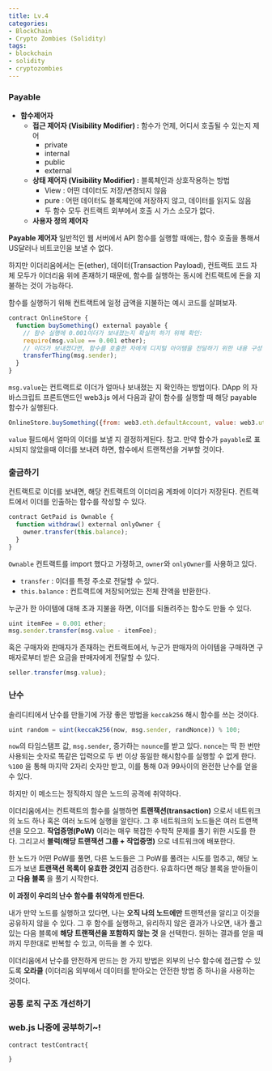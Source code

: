 ```yaml
---
title: Lv.4
categories:
- BlockChain
- Crypto Zombies (Solidity)
tags:
- blockchain
- solidity
- cryptozombies
---
```

### Payable
* **함수제어자**
  * **접근 제어자 (Visibility Modifier) :** 함수가 언제, 어디서 호출될 수 있는지 제어
    * private
    * internal
    * public
    * external
  * **상태 제어자 (Visibility Modifier) :** 블록체인과 상호작용하는 방법
    * View : 어떤 데이터도 저장/변경되지 않음
    * pure : 어떤 데이터도 블록체인에 저장하지 않고, 데이터를 읽지도 않음
    * 두 함수 모두 컨트랙트 외부에서 호출 시 가스 소모가 없다.
  * **사용자 정의 제어자**

**Payable 제어자**
일반적인 웹 서버에서 API 함수를 실행할 때에는, 함수 호출을 통해서 US달러나 비트코인을 보낼 수 없다.

하지만 이더리움에서는 돈(ether), 데이터(Transaction Payload), 컨트랙트 코드 자체 모두가 이더리움 위에 존재하기 때문에, 함수를 실행하는 동시에 컨트랙트에 돈을 지불하는 것이 가능하다.

함수를 실행하기 위해 컨트랙트에 일정 금액을 지불하는 예시 코드를 살펴보자.
``` javascript payable 예시코
contract OnlineStore {
  function buySomething() external payable {
    // 함수 실행에 0.001이더가 보내졌는지 확실히 하기 위해 확인:
    require(msg.value == 0.001 ether);
    // 이더가 보내졌다면, 함수를 호출한 자에게 디지털 아이템을 전달하기 위한 내용 구성
    transferThing(msg.sender);
  }
}
```
`msg.value`는 컨트랙트로 이더가 얼마나 보내졌는 지 확인하는 방법이다.
DApp 의 자바스크립트 프론트앤드인 web3.js 에서 다음과 같이 함수를 실행할 때 해당 payable 함수가 실행된다.
``` javascript
OnlineStore.buySomething({from: web3.eth.defaultAccount, value: web3.utils.toWei(0.001)})
```
`value` 필드에서 얼마의 이더를 보낼 지 결정하게된다.
참고.
만약 함수가 `payable`로 표시되지 않았을때 이더를 보내려 하면, 함수에서 트랜잭션을 거부할 것이다.

### 출금하기
컨트랙트로 이더를 보내면, 해당 컨트랙트의 이더리움 계좌에 이더가 저장된다. 컨트랙트에서 이더를 인출하는 함수를 작성할 수 있다.
```javascript
contract GetPaid is Ownable {
  function withdraw() external onlyOwner {
    owner.transfer(this.balance);
  }
}
```
`Ownable` 컨트랙트를 import 했다고 가정하고, `owner`와 `onlyOwner`를 사용하고 있다.
* `transfer` : 이더를 특정 주소로 전달할 수 있다.
* `this.balance` : 컨트랙트에 저장되어있는 전체 잔액을 반환한다.

누군가 한 아이템에 대해 초과 지불을 하면, 이더를 되돌려주는 함수도 만들 수 있다.
```javascript
uint itemFee = 0.001 ether;
msg.sender.transfer(msg.value - itemFee);
```

혹은 구매자와 판매자가 존재하는 컨트랙트에서, 누군가 판매자의 아이템을 구매하면 구매자로부터 받은 요금을 판매자에게 전달할 수 있다.
```javascript
seller.transfer(msg.value);
```

### 난수
솔리디티에서 난수를 만들기에 가장 좋은 방법을 `keccak256` 해시 함수를 쓰는 것이다.
``` javascript
uint random = uint(keccak256(now, msg.sender, randNonce)) % 100;
```
`now`의 타임스탬프 값, `msg.sender`, 증가하는 `nounce`를 받고 있다. `nonce`는 딱 한 번만 사용되는 숫자로 똑같은 입력으로 두 번 이상 동일한 해시함수를 실행할 수 없게 한다. `%100` 을 통해 마지막 2자리 숫자만 받고, 이를 통해 0과 99사이의 완전한 난수를 얻을 수 있다.

하지만 이 메소드는 정직하지 않은 노드의 공격에 취약하다.

이더리움에서는 컨트랙트의 함수를 실행하면 **트랜잭션(transaction)** 으로서 네트워크의 노드 하나 혹은 여러 노드에 실행을 알린다. 그 후 네트워크의 노드들은 여러 트랜잭션을 모으고. **작업증명(PoW)** 이라는 매우 복잡한 수학적 문제를 풀기 위한 시도를 한다. 그리고서 **블럭(해당 트랜잭션 그룹 + 작업증명)** 으로 네트워크에 배포한다.

한 노드가 어떤 PoW를 풀면, 다른 노드들은 그 PoW를 풀려는 시도를 멈추고, 해당 노드가 보낸 **트랜잭션 목록이 유효한 것인지** 검증한다. 유효하다면 해당 블록을 받아들이고 **다음 블록** 을 풀기 시작한다.

**이 과정이 우리의 난수 함수를 취약하게 만든다.**

내가 만약 노드를 실행하고 있다면, 나는 **오직 나의 노드에만** 트랜잭션을 알리고 이것을 공유하지 않을 수 있다. 그 후 함수를 실행하고, 유리하지 않은 결과가 나오면, 내가 풀고 있는 다음 블록에 **해당 트랜잭션을 포함하지 않는 것** 을 선택한다. 원하는 결과를 얻을 때까지 무한대로 반복할 수 있고, 이득을 볼 수 있다.

이더리움에서 난수를 안전하게 만드는 한 가지 방법은 외부의 난수 함수에 접근할 수 있도록 **오라클** (이더리움 외부에서 데이터를 받아오는 안전한 방법 중 하나)을 사용하는 것이다.

### 공통 로직 구조 개선하기

### web.js 나중에 공부하기~!

``` solidity ex1
contract testContract{

}
```
